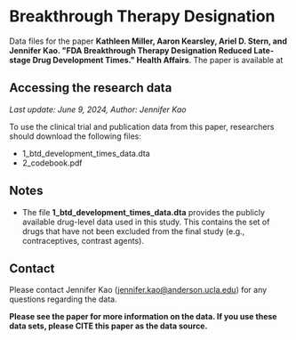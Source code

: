 # Breakthrough Therapy Designation

Data files for the paper **Kathleen Miller, Aaron Kearsley, Ariel D. Stern, and Jennifer Kao. "FDA Breakthrough Therapy Designation Reduced
Late-stage Drug Development Times." Health Affairs**. The paper is available at 

## Accessing the research data 
_Last update: June 9, 2024,_ _Author: Jennifer Kao_

To use the clinical trial and publication data from this paper, researchers should download the following files: 

* 1_btd_development_times_data.dta
* 2_codebook.pdf

## Notes
* The file **1_btd_development_times_data.dta** provides the publicly available drug-level data used in this study. This contains the set of drugs that have not been excluded 
from the final study (e.g., contraceptives, contrast agents).

## Contact
Please contact Jennifer Kao (jennifer.kao@anderson.ucla.edu) for any questions regarding the data.

**Please see the paper for more information on the data. If you use these data sets, please CITE this paper as the data source.**

